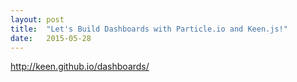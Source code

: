 ```yaml
---
layout: post
title:  "Let's Build Dashboards with Particle.io and Keen.js!"
date:   2015-05-28
---
```


http://keen.github.io/dashboards/
